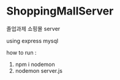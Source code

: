 # ShoppingMallServer
졸업과제 쇼핑몰 server

using express mysql

how to run :
1. npm i nodemon
2. nodemon server.js

